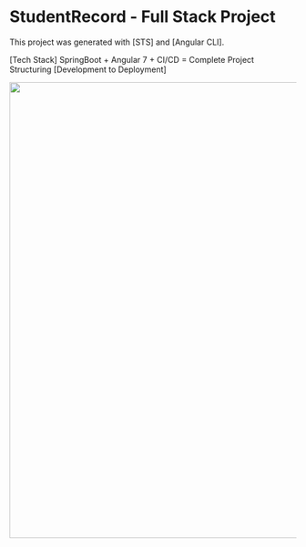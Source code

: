 # StudentRecord - Full Stack Project

This project was generated with [STS] and [Angular CLI].

[Tech Stack]
SpringBoot + Angular 7 + CI/CD = Complete Project Structuring [Development to Deployment]


<p align="center">
<img width="800px"  src="https://github.com/Only1Ryu/StudentRecord/blob/master/img.png">
</p>
